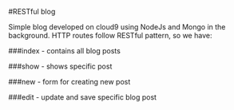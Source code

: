 #RESTful blog

Simple blog developed on cloud9 using NodeJs and Mongo in the background.
HTTP routes follow RESTful pattern, so we have:

###index - contains all blog posts

###show - shows specific post

###new - form for creating new post

###edit - update and save specific blog post